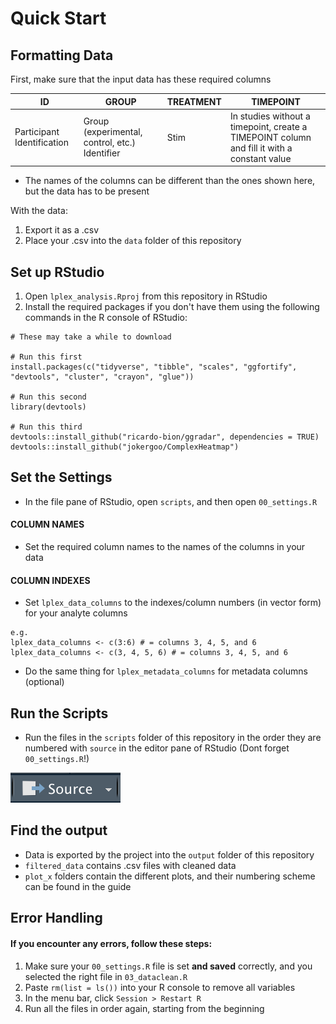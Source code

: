 # Quick Start

## Formatting Data

First, make sure that the input data has these required columns

| ID                         | GROUP                                          | TREATMENT | TIMEPOINT                                                                                   |
| -------------------------- | ---------------------------------------------- | --------- | ------------------------------------------------------------------------------------------- |
| Participant Identification | Group (experimental, control, etc.) Identifier | Stim      | In studies without a timepoint, create a TIMEPOINT column and fill it with a constant value |

* The names of the columns can be different than the ones shown here, but the data has to be present

With the data:

1. Export it as a .csv
2. Place your .csv into the `data` folder of this repository

## Set up RStudio

1. Open `lplex_analysis.Rproj` from this repository in RStudio
2. Install the required packages if you don't have them using the following commands in the R console of RStudio:

```
# These may take a while to download

# Run this first
install.packages(c("tidyverse", "tibble", "scales", "ggfortify", "devtools", "cluster", "crayon", "glue"))

# Run this second
library(devtools)

# Run this third
devtools::install_github("ricardo-bion/ggradar", dependencies = TRUE)
devtools::install_github("jokergoo/ComplexHeatmap")
```

## Set the Settings

* In the file pane of RStudio, open `scripts`, and then open `00_settings.R`

#### COLUMN NAMES

* Set the required column names to the names of the columns in your data

#### COLUMN INDEXES

* Set `lplex_data_columns` to the indexes/column numbers (in vector form) for your analyte columns

```
e.g.
lplex_data_columns <- c(3:6) # = columns 3, 4, 5, and 6
lplex_data_columns <- c(3, 4, 5, 6) # = columns 3, 4, 5, and 6
```

* Do the same thing for `lplex_metadata_columns` for metadata columns (optional)

## Run the Scripts

* Run the files in the `scripts` folder of this repository in the order they are numbered with `source` in the editor pane of RStudio (Dont forget `00_settings.R`!)

![](../.gitbook/assets/source.png)

## Find the output

* Data is exported by the project into the `output` folder of this repository
* `filtered_data` contains .csv files with cleaned data
* `plot_x` folders contain the different plots, and their numbering scheme can be found in the guide

## Error Handling

#### If you encounter any errors, follow these steps:

1. Make sure your `00_settings.R` file is set **and saved** correctly, and you selected the right file in `03_dataclean.R`
2. Paste `rm(list = ls())` into your R console to remove all variables
3. In the menu bar, click `Session > Restart R`
4. Run all the files in order again, starting from the beginning
